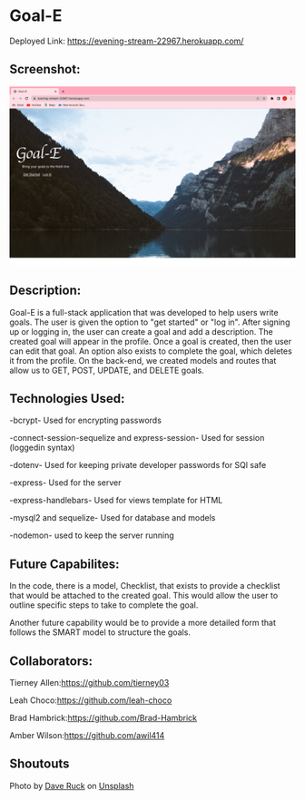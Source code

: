 # Goal-E
Deployed Link: https://evening-stream-22967.herokuapp.com/

## Screenshot:
![screenshot](./public/media/Screen%20Shot%202022-11-15%20at%2011.38.23%20AM.png)

## Description:
Goal-E is a full-stack application that was developed to help users write goals. The user is given the option to "get started" or "log in". After signing up or logging in, the user can create a goal and add a description. The created goal will appear in the profile. Once a goal is created, then the user can edit that goal. An option also exists to complete the goal, which deletes it from the profile.
On the back-end, we created models and routes that allow us to GET, POST, UPDATE, and DELETE goals.

## Technologies Used:
-bcrypt- Used for encrypting passwords

-connect-session-sequelize and express-session- Used for session (loggedin syntax)

-dotenv- Used for keeping private developer passwords for SQl safe

-express- Used for the server

-express-handlebars- Used for views template for HTML

-mysql2 and sequelize- Used for database and models

-nodemon- used to keep the server running

## Future Capabilites:
In the code, there is a model, Checklist, that exists to provide a checklist that would be attached to the created goal. This would allow the user to outline specific steps to take to complete the goal. 

Another future capability would be to provide a more detailed form that follows the SMART model to structure the goals. 

## Collaborators:
Tierney Allen:https://github.com/tierney03

Leah Choco:https://github.com/leah-choco

Brad Hambrick:https://github.com/Brad-Hambrick

Amber Wilson:https://github.com/awil414

## Shoutouts
Photo by <a href="https://unsplash.com/@daveruck?utm_source=unsplash&utm_medium=referral&utm_content=creditCopyText">Dave Ruck</a> on <a href="https://unsplash.com/s/photos/goals?utm_source=unsplash&utm_medium=referral&utm_content=creditCopyText">Unsplash</a>
  

